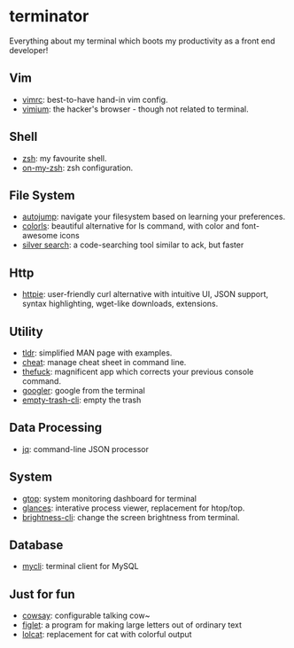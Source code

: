 # terminator

Everything about my terminal which boots my productivity as a front end developer!

## Vim
* [vimrc](https://github.com/amix/vimrc): best-to-have hand-in vim config.
* [vimium](https://github.com/philc/vimium): the hacker's browser - though not related to terminal. 

## Shell
* [zsh](https://www.zsh.org/): my favourite shell.
* [on-my-zsh](https://github.com/robbyrussell/oh-my-zsh): zsh configuration.

## File System
* [autojump](https://github.com/wting/autojump): navigate your filesystem based on learning your preferences.
* [colorls](https://github.com/athityakumar/colorls): beautiful alternative for ls command, with color and font-awesome icons
* [silver search](https://github.com/ggreer/the_silver_searcher): a code-searching tool similar to ack, but faster 
## Http
* [httpie](https://github.com/jakubroztocil/httpie/): user-friendly curl alternative with intuitive UI, JSON support, syntax highlighting, wget-like downloads, extensions.

## Utility
* [tldr](https://github.com/raylee/tldr): simplified MAN page with examples.
* [cheat](https://github.com/chrisallenlane/cheat): manage cheat sheet in command line.
* [thefuck](https://github.com/nvbn/thefuck): magnificent app which corrects your previous console command.
* [googler](https://github.com/jarun/googler): google from the terminal
* [empty-trash-cli](https://github.com/sindresorhus/empty-trash-cli): empty the trash

## Data Processing
* [jq](https://github.com/stedolan/jq): command-line JSON processor

## System
* [gtop](https://github.com/aksakalli/gtop): system monitoring dashboard for terminal
* [glances](https://github.com/nicolargo/glances): interative process viewer, replacement for htop/top.
* [brightness-cli](https://github.com/kevva/brightness-cli): change the screen brightness from terminal.

## Database
* [mycli](https://github.com/dbcli/mycli): terminal client for MySQL

## Just for fun
* [cowsay](https://github.com/piuccio/cowsay): configurable talking cow~
* [figlet](http://www.figlet.org/): a program for making large letters out of ordinary text 
* [lolcat](https://github.com/busyloop/lolcat): replacement for cat with colorful output 
